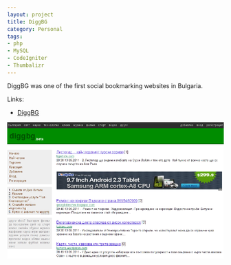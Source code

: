 ```yaml
---
layout: project
title: DiggBG
category: Personal
tags:
- php
- MySQL
- CodeIgniter
- Thumbalizr
---
```


DiggBG was one of the first social bookmarking websites in Bulgaria.

Links:

* [DiggBG](http://diggbg.com/)

![Screenshot](/img/diggbg.com.png)
